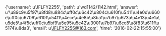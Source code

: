 {'username': u'JFLFY2255', 'path': u'wd1142/1142.html', 'answer': u'\u89c9\u5f97\u8fd8\u884c\uff0c\u6c42\u804c\u610f\u5411\u4e0d\u660e\uff0c\u6709\u610f\u5411\u4ece\u4e8b\u8ba1\u7b97\u673a\u4e13\u4e1a\u5de5\u4f5c\uff0c\u5bf9\u5e95\u5c42\u3001\u7b97\u6cd5\u8f83\u611f\u5174\u8da3', 'email': u'JFLFY2255@163.com', 'time': '2016-02-22:15:55:00'}